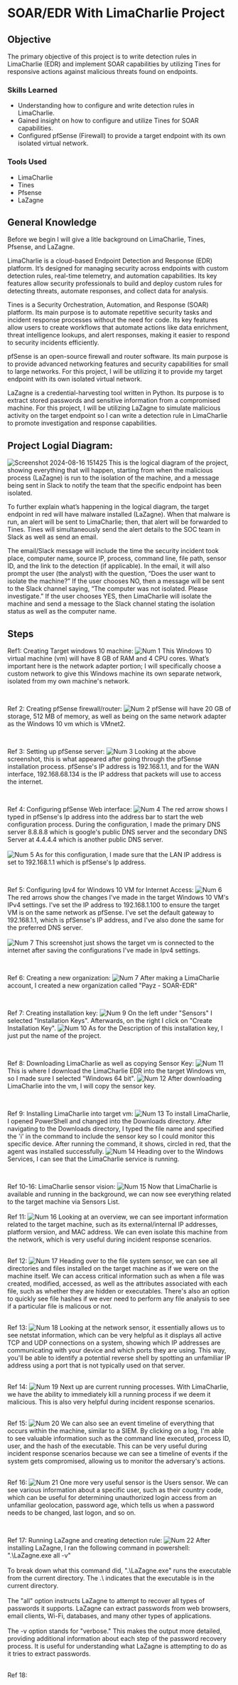 # SOAR/EDR With LimaCharlie Project

## Objective

The primary objective of this project is to write detection rules in LimaCharlie (EDR) and implement SOAR capabilities by utilizing Tines for responsive actions against malicious threats found on endpoints.

### Skills Learned
- Understanding how to configure and write detection rules in LimaCharlie.
- Gained insight on how to configure and utilize Tines for SOAR capabilities.
- Configured pfSense (Firewall) to provide a target endpoint with its own isolated virtual network.
 
### Tools Used

- LimaCharlie
- Tines
- Pfsense
- LaZagne

## General Knowledge
Before we begin I will give a litle background on LimaCharlie, Tines, Pfsense, and LaZagne.

LimaCharlie is a cloud-based Endpoint Detection and Response (EDR) platform. It’s designed for managing security across endpoints with custom detection rules, real-time telemetry, and automation capabilities. Its key features allow security professionals to build and deploy custom rules for detecting threats, automate responses, and collect data for analysis.

Tines is a Security Orchestration, Automation, and Response (SOAR) platform. Its main purpose is to automate repetitive security tasks and incident response processes without the need for code. Its key features allow users to create workflows that automate actions like data enrichment, threat intelligence lookups, and alert responses, making it easier to respond to security incidents efficiently.

pfSense is an open-source firewall and router software. Its main purpose is to provide advanced networking features and security capabilities for small to large networks. For this project, I will be utilizing it to provide my target endpoint with its own isolated virtual network.

LaZagne is a credential-harvesting tool written in Python. Its purpose is to extract stored passwords and sensitive information from a compromised machine. For this project, I will be utilizing LaZagne to simulate malicious activity on the target endpoint so I can write a detection rule in LimaCharlie to promote investigation and response capabilities.

## Project Logial Diagram:
![Screenshot 2024-08-16 151425](https://github.com/user-attachments/assets/c36c24fd-7c68-4914-947c-d1c5082c5f59)
This is the logical diagram of the project, showing everything that will happen, starting from when the malicious process (LaZagne) is run to the isolation of the machine, and a message being sent in Slack to notify the team that the specific endpoint has been isolated. <br> 

To further explain what’s happening in the logical diagram, the target endpoint in red will have malware installed (LaZagne). When that malware is run, an alert will be sent to LimaCharlie; then, that alert will be forwarded to Tines. Tines will simultaneously send the alert details to the SOC team in Slack as well as send an email. <br>

The email/Slack message will include the time the security incident took place, computer name, source IP, process, command line, file path, sensor ID, and the link to the detection (if applicable). In the email, it will also prompt the user (the analyst) with the question, “Does the user want to isolate the machine?” If the user chooses NO, then a message will be sent to the Slack channel saying, “The computer was not isolated. Please investigate.” If the user chooses YES, then LimaCharlie will isolate the machine and send a message to the Slack channel stating the isolation status as well as the computer name.

## Steps
Ref1: Creating Target windows 10 machine:
![Num 1](https://github.com/user-attachments/assets/b1389e8e-5ce6-4f26-bec3-0767c3fd173c)
This Windows 10 virtual machine (vm) will have 8 GB of RAM and 4 CPU cores. What’s important here is the network adapter portion; I will specifically choose a custom network to give this Windows machine its own separate network, isolated from my own machine's network.

<br> 

Ref 2: Creating pfSense firewall/router:
![Num 2](https://github.com/user-attachments/assets/d203bc42-1afa-4022-9076-34aaf2c40e42)
pfSense will have 20 GB of storage, 512 MB of memory, as well as being on the same network adapter as the Windows 10 vm which is VMnet2.

<br>

Ref 3: Setting up pfSense server:
![Num 3](https://github.com/user-attachments/assets/ff3ed150-4322-464b-9c61-5841d45e5577)
Looking at the above screenshot, this is what appeared after going through the pfSense installation process. pfSense's IP address is 192.168.1.1, and for the WAN interface, 192.168.68.134 is the IP address that packets will use to access the internet.

<br>

Ref 4: Configuring pfSense Web interface:
![Num 4](https://github.com/user-attachments/assets/48403bfd-420f-49d5-a285-3a9c40515884)
The red arrow shows I typed in pfSense's Ip address into the address bar to start the web configuration process. During the configuration, I made the primary DNS server 8.8.8.8 which is google's public DNS server and the secondary DNS Server at 4.4.4.4 which is another public DNS server.
<br> <br>
![Num 5](https://github.com/user-attachments/assets/01f86141-0b09-4c8a-8fa8-f020de859c7f)
As for this configuration, I made sure that the LAN IP address is set to 192.168.1.1 which is pfSense's Ip address.

<br>

Ref 5: Configuring Ipv4 for Windows 10 VM for Internet Access:
![Num 6](https://github.com/user-attachments/assets/83211d86-691a-4526-a9da-e3a51fe15d77)
The red arrows show the changes I've made in the target Windows 10 VM's IPv4 settings. I've set the IP address to 192.168.1.100 to ensure the target VM is on the same network as pfSense. I've set the default gateway to 192.168.1.1, which is pfSense's IP address, and I've also done the same for the preferred DNS server. 
<br><br>
![Num 7](https://github.com/user-attachments/assets/bc67f0b5-dfcd-4b04-b46c-6b7358266a24)
This screenshot just shows the target vm is connected to the internet after saving the configurations I've made in Ipv4 settings.

<br>

Ref 6: Creating a new organization:
![Num 7](https://github.com/user-attachments/assets/4c6ee06c-229f-49ba-8d46-73aabaeed765)
After making a LimaCharlie account, I created a new organization called "Payz - SOAR-EDR"

<br>

Ref 7: Creating installation key:
![Num 9](https://github.com/user-attachments/assets/6fa44fcb-360d-49d4-99fb-94b8ecddf5c3)
On the left under "Sensors" I selected "Installation Keys". Afterwards, on the right I click on "Create Installation Key".
![Num 10](https://github.com/user-attachments/assets/477ba7c3-5b01-4f7c-9173-a7b0bfff12fc)
As for the Description of this installation key, I just put the name of the project.

<br>

Ref 8: Downloading LimaCharlie as well as copying Sensor Key:
![Num 11](https://github.com/user-attachments/assets/c6b81d4f-61cc-45c2-9e82-13da230d00e9)
This is where I download the LimaCharlie EDR into the target Windows vm, so I made sure I selected "Windows 64 bit".
![Num 12](https://github.com/user-attachments/assets/8cbd0719-48b5-43d9-bee3-60585c9cd476)
After  downloading LimaCharlie into the vm, I will copy the sensor key.

<br>

Ref 9: Installing LimaCharlie into target vm:
![Num 13](https://github.com/user-attachments/assets/5e348502-9d8f-4192-8232-af277c4bcf06)
To install LimaCharlie, I opened PowerShell and changed into the Downloads directory. After navigating to the Downloads directory, I typed the file name and specified the 'i' in the command to include the sensor key so I could monitor this specific device. After running the command, it shows, circled in red, that the agent was installed successfully.
![Num 14](https://github.com/user-attachments/assets/e6fad4a4-d805-48fe-87da-6816846edcdc)
Heading over to the Windows Services, I can see that the LimaCharlie service is running.


<br>

Ref 10-16: LimaCharlie sensor vision:
![Num 15](https://github.com/user-attachments/assets/4f533d2c-744d-4f81-b9cb-380f6397cf0e)
Now that LimaCharlie is available and running in the background, we can now see everything related to the target machine via Sensors List.
<br> <br>
Ref 11:
![Num 16](https://github.com/user-attachments/assets/6d851d9d-c0fd-4695-ac91-dfcc64a7a5bb)
Looking at an overview, we can see important information related to the target machine, such as its external/internal IP addresses, platform version, and MAC address. We can even isolate this machine from the network, which is very useful during incident response scenarios.
<br><br>

Ref 12:
![Num 17](https://github.com/user-attachments/assets/5ae40760-e754-462b-8e6f-15b5dfcf3b74)
Heading over to the file system sensor, we can see all directories and files installed on the target machine as if we were on the machine itself. We can access critical information such as when a file was created, modified, accessed, as well as the attributes associated with each file, such as whether they are hidden or executables. There's also an option to quickly see file hashes if we ever need to perform any file analysis to see if a particular file is malicous or not.
<br><br>

Ref 13:
![Num 18](https://github.com/user-attachments/assets/ae021981-4b87-4e55-9c24-59ab27f3af3e)
Looking at the network sensor, it essentially allows us to see netstat information, which can be very helpful as it displays all active TCP and UDP connections on a system, showing which IP addresses are communicating with your device and which ports they are using. This way, you'll be able to identify a potential reverse shell by spotting an unfamiliar IP address using a port that is not typically used on that server.
<br><br>

Ref 14:
![Num 19](https://github.com/user-attachments/assets/8ff784b4-f894-4d08-bb48-03ad1b112e87)
Next up are current running processes. With LimaCharlie, we have the ability to immediately kill a running process if we deem it malicious. This is also very helpful during incident response scenarios.
<br><br>

Ref 15:
![Num 20](https://github.com/user-attachments/assets/38a1ebd6-b474-47cd-8d99-03cbc8fed407)
We can also see an event timeline of everything that occurs within the machine, similar to a SIEM. By clicking on a log, I'm able to see valuable information such as the command line executed, process ID, user, and the hash of the executable. This can be very useful during incident response scenarios because we can see a timeline of events if the system gets compromised, allowing us to monitor the adversary's actions.
<br><br>

Ref 16:
![Num 21](https://github.com/user-attachments/assets/ec34630e-3cba-4dae-8709-9b8cd51344ce)
One more very useful sensor is the Users sensor. We can see various information about a specific user, such as their country code, which can be useful for determining unauthorized login access from an unfamiliar geolocation, password age, which tells us when a password needs to be changed, last logon, and so on.

<br>

Ref 17: Running LaZagne and creating detection rule:
![Num 22](https://github.com/user-attachments/assets/3268cbc8-e300-44b5-8001-c58bed8e822b)
After installing LaZagne, I ran the following command in powershell: ".\LaZagne.exe all -v"
<br> <br>
To break down what this command did, ".\LaZagne.exe" runs the executable from the current directory. The .\ indicates that the executable is in the current directory.
<br> <br>
The "all" option instructs LaZagne to attempt to recover all types of passwords it supports. LaZagne can extract passwords from web browsers, email clients, Wi-Fi, databases, and many other types of applications.
<br> <br>
The -v option stands for "verbose." This makes the output more detailed, providing additional information about each step of the password recovery process. It is useful for understanding what LaZagne is attempting to do as it tries to extract passwords.
<br><br>

Ref 18: 



















